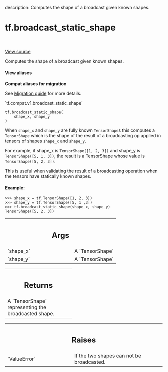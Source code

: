 description: Computes the shape of a broadcast given known shapes.

<div itemscope itemtype="http://developers.google.com/ReferenceObject">
<meta itemprop="name" content="tf.broadcast_static_shape" />
<meta itemprop="path" content="Stable" />
</div>

# tf.broadcast_static_shape

<!-- Insert buttons and diff -->

<table class="tfo-notebook-buttons tfo-api nocontent" align="left">

</table>

<a target="_blank" href="/code/stable/tensorflow/python/ops/array_ops.py">View source</a>



Computes the shape of a broadcast given known shapes.

<section class="expandable">
  <h4 class="showalways">View aliases</h4>
  <p>
<b>Compat aliases for migration</b>
<p>See
<a href="https://www.tensorflow.org/guide/migrate">Migration guide</a> for
more details.</p>
<p>`tf.compat.v1.broadcast_static_shape`</p>
</p>
</section>

<pre class="devsite-click-to-copy prettyprint lang-py tfo-signature-link">
<code>tf.broadcast_static_shape(
    shape_x, shape_y
)
</code></pre>



<!-- Placeholder for "Used in" -->

When `shape_x` and `shape_y` are fully known `TensorShape`s this computes a
`TensorShape` which is the shape of the result of a broadcasting op applied in
tensors of shapes `shape_x` and `shape_y`.

For example, if shape_x is `TensorShape([1, 2, 3])` and shape_y is
`TensorShape([5, 1, 3])`, the result is a TensorShape whose value is
`TensorShape([5, 2, 3])`.

This is useful when validating the result of a broadcasting operation when the
tensors have statically known shapes.

#### Example:



```
>>> shape_x = tf.TensorShape([1, 2, 3])
>>> shape_y = tf.TensorShape([5, 1 ,3])
>>> tf.broadcast_static_shape(shape_x, shape_y)
TensorShape([5, 2, 3])
```

<!-- Tabular view -->
 <table class="responsive fixed orange">
<colgroup><col width="214px"><col></colgroup>
<tr><th colspan="2"><h2 class="add-link">Args</h2></th></tr>

<tr>
<td>
`shape_x`
</td>
<td>
A `TensorShape`
</td>
</tr><tr>
<td>
`shape_y`
</td>
<td>
A `TensorShape`
</td>
</tr>
</table>



<!-- Tabular view -->
 <table class="responsive fixed orange">
<colgroup><col width="214px"><col></colgroup>
<tr><th colspan="2"><h2 class="add-link">Returns</h2></th></tr>
<tr class="alt">
<td colspan="2">
A `TensorShape` representing the broadcasted shape.
</td>
</tr>

</table>



<!-- Tabular view -->
 <table class="responsive fixed orange">
<colgroup><col width="214px"><col></colgroup>
<tr><th colspan="2"><h2 class="add-link">Raises</h2></th></tr>

<tr>
<td>
`ValueError`
</td>
<td>
If the two shapes can not be broadcasted.
</td>
</tr>
</table>

